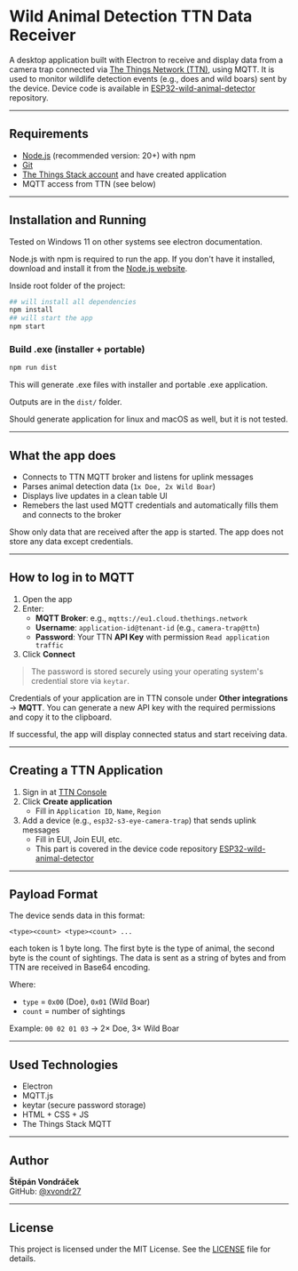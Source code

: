 # Wild Animal Detection TTN Data Receiver

A desktop application built with Electron to receive and display data from a camera trap connected via [The Things Network (TTN)](https://www.thethingsnetwork.org/), using MQTT. It is used to monitor wildlife detection events (e.g., does and wild boars) sent by the device. Device code is available in [ESP32-wild-animal-detector](https://github.com/vondryas/ESP32-wild-animal-detector) repository.

---

## Requirements

- [Node.js](https://nodejs.org/) (recommended version: 20+) with npm
- [Git](https://git-scm.com/)
- [The Things Stack account](https://console.thethingsnetwork.org/) and have created application
- MQTT access from TTN (see below)


---

## Installation and Running

Tested on Windows 11 on other systems see electron documentation.

Node.js with npm is required to run the app. If you don't have it installed, download and install it from the [Node.js website](https://nodejs.org/).

Inside root folder of the project:

```bash
## will install all dependencies
npm install
## will start the app
npm start
```

### Build .exe (installer + portable)

```bash
npm run dist
```

This will generate .exe files with installer and portable .exe application.

Outputs are in the `dist/` folder.

Should generate application for linux and macOS as well, but it is not tested.

---

## What the app does

- Connects to TTN MQTT broker and listens for uplink messages
- Parses animal detection data (`1x Doe, 2x Wild Boar`)
- Displays live updates in a clean table UI
- Remebers the last used MQTT credentials and automatically fills them and connects to the broker

Show only data that are received after the app is started. The app does not store any data except credentials.

---

## How to log in to MQTT

1. Open the app
2. Enter:
   - **MQTT Broker**: e.g., `mqtts://eu1.cloud.thethings.network`
   - **Username**: `application-id@tenant-id` (e.g., `camera-trap@ttn`)
   - **Password**: Your TTN **API Key** with permission `Read application traffic`
3. Click **Connect**

> The password is stored securely using your operating system's credential store via `keytar`.

Credentials of your application are in TTN console under **Other integrations** → **MQTT**. You can generate a new API key with the required permissions and copy it to the clipboard.


If successful, the app will display connected status and start receiving data.

---

## Creating a TTN Application

1. Sign in at [TTN Console](https://console.thethingsnetwork.org/)
2. Click **Create application**
   - Fill in `Application ID`, `Name`, `Region`
3. Add a device (e.g., `esp32-s3-eye-camera-trap`) that sends uplink messages
   - Fill in EUI, Join EUI, etc.
   - This part is covered in the device code repository [ESP32-wild-animal-detector](https://github.com/vondryas/ESP32-wild-animal-detector)


---

## Payload Format

The device sends data in this format:

```
<type><count> <type><count> ...
```

each token is 1 byte long. The first byte is the type of animal, the second byte is the count of sightings. The data is sent as a string of bytes and from TTN are received in Base64 encoding.

Where:
- `type` = `0x00` (Doe), `0x01` (Wild Boar)
- `count` = number of sightings

Example: `00 02 01 03` → 2× Doe, 3× Wild Boar

---

## Used Technologies

- Electron
- MQTT.js
- keytar (secure password storage)
- HTML + CSS + JS
- The Things Stack MQTT

---

## Author

**Štěpán Vondráček**  
GitHub: [@xvondr27](https://github.com/vondryas)

---

## License

This project is licensed under the MIT License. See the [LICENSE](LICENSE) file for details.

